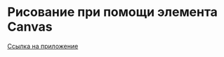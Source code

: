 # Рисование при помощи элемента Canvas
[Ссылка на приложение](https://denisnyux.github.io/canvasas/)
